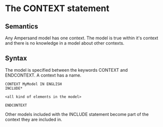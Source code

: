 # The CONTEXT statement

## Semantics
Any Ampersand model has one context. 
The model is true within it's context and there is no knowledge in a model about other contexts.

## Syntax
The model is specified between the keywords CONTEXT and ENDCONTEXT. A context has a name. 

```
CONTEXT MyModel IN ENGLISH
INCLUDE*

<all kind of elements in the model>

ENDCONTEXT
```

Other models included with the INCLUDE statement become part of the context they are included in.
